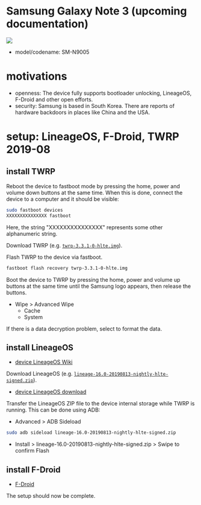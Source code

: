 # Samsung Galaxy Note 3 (upcoming documentation)

![](https://raw.githubusercontent.com/wdbm/TFLOSSH/master/media/2019-08-15T1757Z.png)

- model/codename: SM-N9005

# motivations

- openness: The device fully supports bootloader unlocking, LineageOS, F-Droid and other open efforts.
- security: Samsung is based in South Korea. There are reports of hardware backdoors in places like China and the USA.

# setup: LineageOS, F-Droid, TWRP 2019-08

## install TWRP

Reboot the device to fastboot mode by pressing the home, power and volume down buttons at the same time. When this is done, connect the device to a computer and it should be visible:

```Bash
sudo fastboot devices
XXXXXXXXXXXXXXX	fastboot
```

Here, the string "XXXXXXXXXXXXXXX" represents some other alphanumeric string.

Download TWRP (e.g. [`twrp-3.3.1-0-hlte.img`](https://eu.dl.twrp.me/hlte/twrp-3.3.1-0-hlte.img)).

Flash TWRP to the device via fastboot.

```Bash
fastboot flash recovery twrp-3.3.1-0-hlte.img
```

Boot the device to TWRP by pressing the home, power and volume up buttons at the same time until the Samsung logo appears, then release the buttons.
- Wipe > Advanced Wipe
    - Cache
    - System

If there is a data decryption problem, select to format the data.

## install LineageOS

- [device LineageOS Wiki](https://wiki.lineageos.org/devices/hlte)

Download LineageOS (e.g. [`lineage-16.0-20190813-nightly-hlte-signed.zip`](https://mirrorbits.lineageos.org/full/hlte/20190813/lineage-16.0-20190813-nightly-hlte-signed.zip)).

- [device LineageOS download](https://download.lineageos.org/hlte)

Transfer the LineageOS ZIP file to the device internal storage while TWRP is running. This can be done using ADB:

- Advanced > ADB Sideload

```Bash
sudo adb sideload lineage-16.0-20190813-nightly-hlte-signed.zip
```

- Install > lineage-16.0-20190813-nightly-hlte-signed.zip > Swipe to confirm Flash

## install F-Droid

- [F-Droid](https://f-droid.org)

The setup should now be complete.
